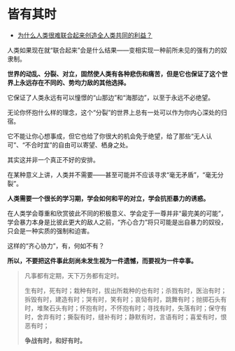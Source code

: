 # 皆有其时

- [为什么人类很难联合起来创造全人类共同的利益？](https://www.zhihu.com/question/488702812/answer/2139175758)
  

人类如果现在就“联合起来”会是什么结果——变相实现一种前所未见的强有力的奴隶制。

**世界的动乱、分裂、对立，固然使人类有各种悲伤和痛苦，但是它也保证了这个世界上永远存在不同的、势均力敌的其他选择。**

它保证了人类永远有可以憧憬的“山那边”和“海那边”，以至于永远不必绝望。

无论你怀抱什么样的理念，这个“分裂”的世界上总有一处可以作为你内心深处的归宿。

它不能让你心想事成，但它也给了你很大的机会免于绝望，给了那些“无人认可”、“不合时宜”的自由可以寄望、栖身之处。

其实这并非一个真正不好的安排。

在某种意义上讲，人类并不需要——甚至可能并不应该寻求“毫无矛盾”，“毫无分裂”。

**人类需要一个很长的学习期，学会如何和平的对立，学会抗拒暴力的诱惑。**

在人类学会尊重和欣赏彼此不同的积极意义、学会定于一尊并非“最完美的可能”，学会暴力本身是比彼此更大的敌人之前，“齐心合力”将只可能是出自暴力的奴役，只会是一种实质的强制和迫害。

这样的“齐心协力”，有，何如不有？

**所以，不要把这件事此刻尚未发生视为一件遗憾，而要视为一件幸事。**

> 凡事都有定期，天下万务都有定时。  
>   
> 生有时，死有时；栽种有时，拔出所栽种的也有时；杀戮有时，医治有时；拆毁有时，建造有时；哭有时，笑有时；哀恸有时，跳舞有时；抛掷石头有时，堆聚石头有时；怀抱有时，不怀抱有时；寻找有时，失落有时；保守有时，舍弃有时；撕裂有时，缝补有时；静默有时，言语有时；喜爱有时，恨恶有时；  
>   
> **争战有时，和好有时。**